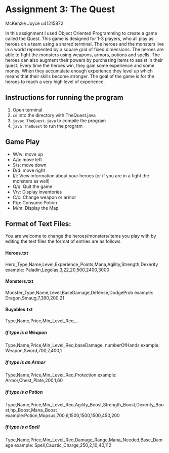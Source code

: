 # Assignment 3: The Quest
McKenzie Joyce
u41215872

In this assignment I used Object Oriented Programming to create a game called the Quest. This game is designed for 1-3 players, who all play as heroes on a team using a shared terminal. The heroes and the monsters live in a world represented by a square grid of fixed dimensions. The heroes are able to fight the monsters using weapons, armors, potions and spells. The heroes can also augment their powers by purchasing items to assist in their quest. Every time the heroes win, they gain some experience and some money. When they accumulate enough experience they level up which means that their skills become stronger. The goal of the game is for the heroes to reach a very high level of experience.

## Instructions for running the program
1. Open terminal
2. `cd` into the directory with TheQuest.java
3. `javac TheQuest.java` to compile the program
4. `java TheQuest` to run the program

## Game Play
- W/w: move up
- A/a: move left
- S/s: move down
- D/d: move right
- I/i: View information about your heroes (or if you are in a fight the monsters as well)
- Q/q: Quit the game
- V/v: Display inventories
- C/c: Change weapon or armor
- P/p: Consume Potion
- M/m: Display the Map

## Format of Text Files:
You are welcome to change the heroes/monsters/items you play with by editing the text files the format of entries are as follows
#### Heroes.txt
Hero_Type,Name,Level,Experience_Points,Mana,Agility,Strength,Dexerity
  example: Paladin,Legolas,3,22,20,500,2400,3000
#### Monsters.txt
Monster_Type,Name,Level,BaseDamage,Defense,DodgeProb
  example: Dragon,Smaug,7,390,200,21
#### Buyables.txt
Type,Name,Price,Min_Level_Req,...
##### If type is a Weapon
Type,Name,Price,Min_Level_Req,baseDamage, numberOfHands
  example: Weapon,Sword,700,7,400,1
##### If type is an Armor
Type,Name,Price,Min_Level_Req,Protection
  example: Armor,Chest_Plate,200,1,60
##### If type is a Potion
Type,Name,Price,Min_Level_Req,Agility_Boost,Strength_Boost,Dexerity_Boost,hp_Boost,Mana_Boost
  example:Potion,Mopsus,700,6,1500,1500,1500,450,200
##### If type is a Spell
Type,Name,Price,Min_Level_Req,Damage_Range,Mana_Needed,Base_Damage
  example: Spell,Caustic_Charge,250,2,10,40,112
